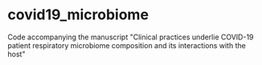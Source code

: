 # covid19_microbiome
Code accompanying the manuscript "Clinical practices underlie COVID-19 patient respiratory microbiome composition and its interactions with the host"
